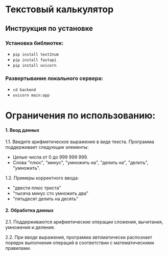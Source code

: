 # Текстовый калькулятор

## Инструкция по установке

### Установка библиотек:
- `pip install text2num`
- `pip install fastapi`
- `pip install uvicorn`

### Развертывание локального сервера:
- `cd backend`
- `uvicorn main:app`

# Ограничения по использованию:

#### 1. Ввод данных

1.1. Введите арифметическое выражение в виде текста. Программа поддерживает следующие элементы:
   - Целые числа от 0 до 999 999 999.
   - Слова "плюс", "минус", "умножить на", "делить на", "делить", "умножить".

1.2. Примеры корректного ввода:
   - "двести плюс триста"
   - "тысяча минус сто умножить два"
   - "пятьдесят делить на десять"

#### 2. Обработка данных

2.1. Поддерживаются арифметические операции сложения, вычитания, умножения и деления.

2.2. При вводе выражения, программа автоматически распознает порядок выполнения операций в соответствии с математическими правилами.
